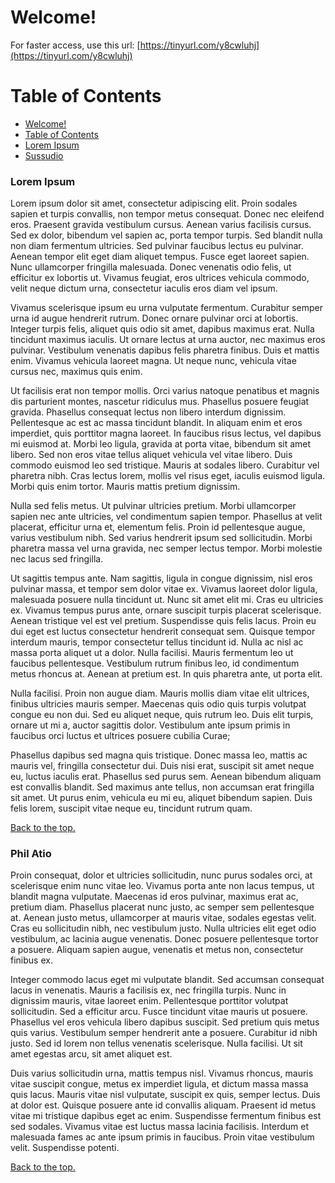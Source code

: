 # Welcome!
For faster access, use this url: [https://tinyurl.com/y8cwluhj](https://tinyurl.com/y8cwluhj)
# Table of Contents
- [Welcome!](#welcome)
- [Table of Contents](#table-of-contents)<!-- Begin Lorem Ipsum, to test out in-page links.-->
- [Lorem Ipsum](#lorem-ipsum)
- [Sussudio](#phil-atio)


### Lorem Ipsum
Lorem ipsum dolor sit amet, consectetur adipiscing elit. Proin sodales sapien et turpis convallis, non tempor metus consequat. Donec nec eleifend eros. Praesent gravida vestibulum cursus. Aenean varius facilisis cursus. Sed ex dolor, bibendum vel sapien ac, porta tempor turpis. Sed blandit nulla non diam fermentum ultricies. Sed pulvinar faucibus lectus eu pulvinar. Aenean tempor elit eget diam aliquet tempus. Fusce eget laoreet sapien. Nunc ullamcorper fringilla malesuada. Donec venenatis odio felis, ut efficitur ex lobortis ut. Vivamus feugiat, eros ultrices vehicula commodo, velit neque dictum urna, consectetur iaculis eros diam vel ipsum.

Vivamus scelerisque ipsum eu urna vulputate fermentum. Curabitur semper urna id augue hendrerit rutrum. Donec ornare pulvinar orci at lobortis. Integer turpis felis, aliquet quis odio sit amet, dapibus maximus erat. Nulla tincidunt maximus iaculis. Ut ornare lectus at urna auctor, nec maximus eros pulvinar. Vestibulum venenatis dapibus felis pharetra finibus. Duis et mattis enim. Vivamus vehicula laoreet magna. Ut neque nunc, vehicula vitae cursus nec, maximus quis enim.

Ut facilisis erat non tempor mollis. Orci varius natoque penatibus et magnis dis parturient montes, nascetur ridiculus mus. Phasellus posuere feugiat gravida. Phasellus consequat lectus non libero interdum dignissim. Pellentesque ac est ac massa tincidunt blandit. In aliquam enim et eros imperdiet, quis porttitor magna laoreet. In faucibus risus lectus, vel dapibus mi euismod at. Morbi leo ligula, gravida at porta vitae, bibendum sit amet libero. Sed non eros vitae tellus aliquet vehicula vel vitae libero. Duis commodo euismod leo sed tristique. Mauris at sodales libero. Curabitur vel pharetra nibh. Cras lectus lorem, mollis vel risus eget, iaculis euismod ligula. Morbi quis enim tortor. Mauris mattis pretium dignissim.

Nulla sed felis metus. Ut pulvinar ultricies pretium. Morbi ullamcorper sapien nec ante ultricies, vel condimentum sapien tempor. Phasellus at velit placerat, efficitur urna et, elementum felis. Proin id pellentesque augue, varius vestibulum nibh. Sed varius hendrerit ipsum sed sollicitudin. Morbi pharetra massa vel urna gravida, nec semper lectus tempor. Morbi molestie nec lacus sed fringilla.

Ut sagittis tempus ante. Nam sagittis, ligula in congue dignissim, nisl eros pulvinar massa, et tempor sem dolor vitae ex. Vivamus laoreet dolor ligula, malesuada posuere nulla tincidunt ut. Nunc sit amet elit mi. Cras eu ultricies ex. Vivamus tempus purus ante, ornare suscipit turpis placerat scelerisque. Aenean tristique vel est vel pretium. Suspendisse quis felis lacus. Proin eu dui eget est luctus consectetur hendrerit consequat sem. Quisque tempor interdum mauris, tempor consectetur tellus tincidunt id. Nulla ac nisl ac massa porta aliquet ut a dolor. Nulla facilisi. Mauris fermentum leo ut faucibus pellentesque. Vestibulum rutrum finibus leo, id condimentum metus rhoncus at. Aenean at pretium est. In quis pharetra ante, ut porta elit.

Nulla facilisi. Proin non augue diam. Mauris mollis diam vitae elit ultrices, finibus ultricies mauris semper. Maecenas quis odio quis turpis volutpat congue eu non dui. Sed eu aliquet neque, quis rutrum leo. Duis elit turpis, ornare ut mi a, auctor sagittis dolor. Vestibulum ante ipsum primis in faucibus orci luctus et ultrices posuere cubilia Curae;

Phasellus dapibus sed magna quis tristique. Donec massa leo, mattis ac mauris vel, fringilla consectetur dui. Duis nisi erat, suscipit sit amet neque eu, luctus iaculis erat. Phasellus sed purus sem. Aenean bibendum aliquam est convallis blandit. Sed maximus ante tellus, non accumsan erat fringilla sit amet. Ut purus enim, vehicula eu mi eu, aliquet bibendum sapien. Duis felis lorem, suscipit vitae neque eu, tincidunt rutrum quam.

[Back to the top.](#welcome)

### Phil Atio
Proin consequat, dolor et ultricies sollicitudin, nunc purus sodales orci, at scelerisque enim nunc vitae leo. Vivamus porta ante non lacus tempus, ut blandit magna vulputate. Maecenas id eros pulvinar, maximus erat ac, pretium diam. Phasellus placerat nunc justo, ac semper sem pellentesque at. Aenean justo metus, ullamcorper at mauris vitae, sodales egestas velit. Cras eu sollicitudin nibh, nec vestibulum justo. Nulla ultricies elit eget odio vestibulum, ac lacinia augue venenatis. Donec posuere pellentesque tortor a posuere. Aliquam sapien augue, venenatis et metus non, consectetur finibus ex.

Integer commodo lacus eget mi vulputate blandit. Sed accumsan consequat lacus in venenatis. Mauris a facilisis ex, nec fringilla turpis. Nunc in dignissim mauris, vitae laoreet enim. Pellentesque porttitor volutpat sollicitudin. Sed a efficitur arcu. Fusce tincidunt vitae mauris ut posuere. Phasellus vel eros vehicula libero dapibus suscipit. Sed pretium quis metus quis varius. Vestibulum semper hendrerit ante a posuere. Curabitur id nibh justo. Sed id lorem non tellus venenatis scelerisque. Nulla facilisi. Ut sit amet egestas arcu, sit amet aliquet est.

Duis varius sollicitudin urna, mattis tempus nisl. Vivamus rhoncus, mauris vitae suscipit congue, metus ex imperdiet ligula, et dictum massa massa quis lacus. Mauris vitae nisl vulputate, suscipit ex quis, semper lectus. Duis at dolor est. Quisque posuere ante id convallis aliquam. Praesent id metus vitae mi tristique dapibus eget ac enim. Suspendisse fermentum finibus est sed sodales. Vivamus vitae est luctus massa lacinia facilisis. Interdum et malesuada fames ac ante ipsum primis in faucibus. Proin vitae vestibulum velit. Suspendisse potenti.

[Back to the top.](#welcome)
<!--End Lorem Ipsum -->

<!--
## Welcome to GitHub Pages

You can use the [editor on GitHub](https://github.com/tommyyearginjr/tommyyeargin2018/edit/master/index.md) to maintain and preview the content for your website in Markdown files.

Whenever you commit to this repository, GitHub Pages will run [Jekyll](https://jekyllrb.com/) to rebuild the pages in your site, from the content in your Markdown files.

### Markdown

Markdown is a lightweight and easy-to-use syntax for styling your writing. It includes conventions for

```markdown
Syntax highlighted code block

# Header 1
## Header 2
### Header 3

- Bulleted
- List

1. Numbered
2. List

**Bold** and _Italic_ and `Code` text

[Link](url) and ![Image](src)
```

For more details see [GitHub Flavored Markdown](https://guides.github.com/features/mastering-markdown/).

### Jekyll Themes

Your Pages site will use the layout and styles from the Jekyll theme you have selected in your [repository settings](https://github.com/tommyyearginjr/tommyyeargin2018/settings). The name of this theme is saved in the Jekyll `_config.yml` configuration file.

### Support or Contact

Having trouble with Pages? Check out our [documentation](https://help.github.com/categories/github-pages-basics/) or [contact support](https://github.com/contact) and we’ll help you sort it out.

-->
